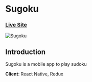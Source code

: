 # Sugoku

### [Live Site](https://expo.io/@resyahrial/projects/sugoku-z)

![Sugoku](https://i.imgur.com/Zl473SL.png)

## Introduction
Sugoku is a mobile app to play sudoku

**Client**: React Native, Redux
